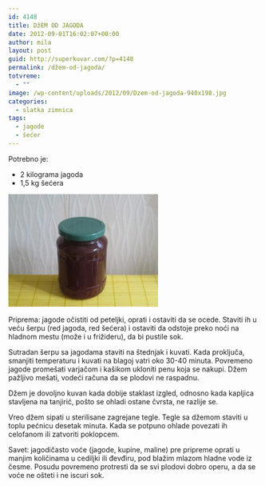 ```yaml
---
id: 4148
title: DžEM OD JAGODA
date: 2012-09-01T16:02:07+00:00
author: mila
layout: post
guid: http://superkuvar.com/?p=4148
permalink: /džem-od-jagoda/
totvreme:
  - ""
image: /wp-content/uploads/2012/09/Dzem-od-jagoda-940x198.jpg
categories:
  - slatka zimnica
tags:
  - jagode
  - šećer
---
```

Potrebno je:

  * 2 kilograma jagoda
  * 1,5 kg šećera

<img class="alignnone size-medium wp-image-4149" title="Dzem od jagoda" src="/wp-content/uploads/2012/09/Dzem-od-jagoda-300x225.jpg" alt="" width="300" height="225" /> 

Priprema: jagode očistiti od peteljki, oprati i ostaviti da se ocede. Staviti ih u veću šerpu (red jagoda, red šećera) i ostaviti da odstoje preko noći na hladnom mestu (može i u frižideru), da bi pustile sok.

Sutradan šerpu sa jagodama staviti na štednjak i kuvati. Kada proključa, smanjiti temperaturu i kuvati na blagoj vatri oko 30-40 minuta. Povremeno jagode promešati varjačom i kašikom ukloniti penu koja se nakupi. Džem pažljivo mešati, vodeći računa da se plodovi ne raspadnu.

Džem je dovoljno kuvan kada dobije staklast izgled, odnosno kada kapljica stavljena na tanjirić, pošto se ohladi ostane čvrsta, ne razlije se.

Vreo džem sipati u sterilisane zagrejane tegle. Tegle sa džemom staviti u toplu pećnicu desetak minuta. Kada se potpuno ohlade povezati ih celofanom ili zatvoriti poklopcem.

Savet: jagodičasto voće (jagode, kupine, maline) pre pripreme oprati u manjim količinama u cediljki ili đevđiru, pod blažim mlazom hladne vode iz česme. Posudu povremeno protresti da se svi plodovi dobro operu, a da se voće ne ošteti i ne iscuri sok.
